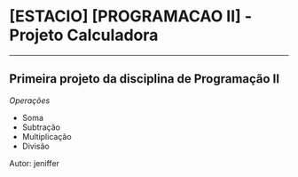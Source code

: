 # [ESTACIO] [PROGRAMACAO II] - Projeto Calculadora

---

## Primeira projeto da disciplina de Programação II

*Operações*

- Soma
- Subtração
- Multiplicação
- Divisão

Autor: jeniffer